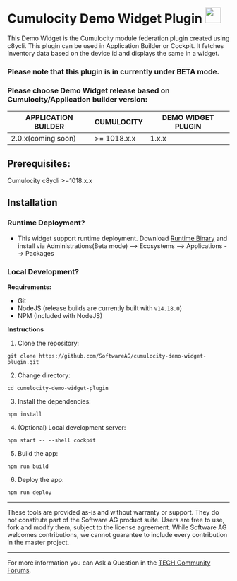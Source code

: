 # Cumulocity Demo Widget Plugin [<img width="35" src="https://user-images.githubusercontent.com/67993842/97668428-f360cc80-1aa7-11eb-8801-da578bda4334.png"/>](https://github.com/SoftwareAG/cumulocity-demo-widget-plugin/releases/download/1.0.4/c8y-pkg-demo-runtime-widget-1.0.4.zip)

This Demo Widget is the Cumulocity module federation plugin created using c8ycli. This plugin can be used in Application Builder or Cockpit. It fetches Inventory data based on the device id and displays the same in a widget.

### Please note that this plugin is in currently under BETA mode.

### Please choose Demo Widget release based on Cumulocity/Application builder version:

|APPLICATION BUILDER | CUMULOCITY | DEMO WIDGET PLUGIN  |
|--------------------|------------|---------------------|
| 2.0.x(coming soon)| >= 1018.x.x| 1.x.x               |


## Prerequisites:
   Cumulocity c8ycli >=1018.x.x
   
## Installation

  
### Runtime Deployment?

* This widget support runtime deployment. Download [Runtime Binary](https://github.com/SoftwareAG/cumulocity-demo-widget-plugin/releases/download/1.0.4/c8y-pkg-demo-runtime-widget-1.0.4.zip) and install via Administrations(Beta mode) --> Ecosystems --> Applications --> Packages 

### Local Development?

**Requirements:**
* Git
* NodeJS (release builds are currently built with `v14.18.0`)
* NPM (Included with NodeJS)

**Instructions**
1. Clone the repository: 
```
git clone https://github.com/SoftwareAG/cumulocity-demo-widget-plugin.git
```
2. Change directory: 
```
cd cumulocity-demo-widget-plugin
```
3. Install the dependencies: 
```
npm install
```
4. (Optional) Local development server: 
```
npm start -- --shell cockpit
```
5. Build the app: 
```
npm run build
```
6. Deploy the app: 
```
npm run deploy
```


------------------------------

These tools are provided as-is and without warranty or support. They do not constitute part of the Software AG product suite. Users are free to use, fork and modify them, subject to the license agreement. While Software AG welcomes contributions, we cannot guarantee to include every contribution in the master project.
_____________________
For more information you can Ask a Question in the [TECH Community Forums](https://tech.forums.softwareag.com/tag/Cumulocity-IoT).
